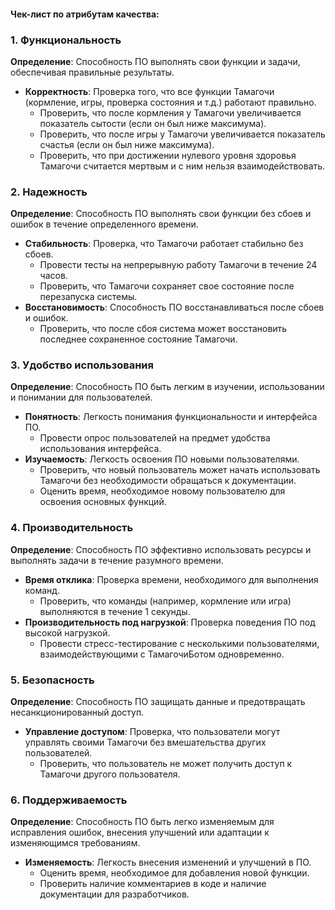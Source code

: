 #### Чек-лист по атрибутам качества:

### 1. Функциональность
**Определение**: Способность ПО выполнять свои функции и задачи, обеспечивая правильные результаты.
- **Корректность**: Проверка того, что все функции Тамагочи (кормление, игры, проверка состояния и т.д.) работают правильно.
  - Проверить, что после кормления у Тамагочи увеличивается показатель сытости (если он был ниже максимума).
  - Проверить, что после игры у Тамагочи увеличивается показатель счастья (если он был ниже максимума).
  - Проверить, что при достижении нулевого уровня здоровья Тамагочи считается мертвым и с ним нельзя взаимодействовать.

### 2. Надежность
**Определение**: Способность ПО выполнять свои функции без сбоев и ошибок в течение определенного времени.
- **Стабильность**: Проверка, что Тамагочи работает стабильно без сбоев.
  - Провести тесты на непрерывную работу Тамагочи в течение 24 часов.
  - Проверить, что Тамагочи сохраняет свое состояние после перезапуска системы.
- **Восстановимость**: Способность ПО восстанавливаться после сбоев и ошибок.
  - Проверить, что после сбоя система может восстановить последнее сохраненное состояние Тамагочи.

### 3. Удобство использования
**Определение**: Способность ПО быть легким в изучении, использовании и понимании для пользователей.
- **Понятность**: Легкость понимания функциональности и интерфейса ПО.
  - Провести опрос пользователей на предмет удобства использования интерфейса.
- **Изучаемость**: Легкость освоения ПО новыми пользователями.
  - Проверить, что новый пользователь может начать использовать Тамагочи без необходимости обращаться к документации.
  - Оценить время, необходимое новому пользователю для освоения основных функций.

### 4. Производительность
**Определение**: Способность ПО эффективно использовать ресурсы и выполнять задачи в течение разумного времени.
- **Время отклика**: Проверка времени, необходимого для выполнения команд.
  - Проверить, что команды (например, кормление или игра) выполняются в течение 1 секунды.
- **Производительность под нагрузкой**: Проверка поведения ПО под высокой нагрузкой.
  - Провести стресс-тестирование с несколькими пользователями, взаимодействующими с ТамагочиБотом одновременно.

### 5. Безопасность
**Определение**: Способность ПО защищать данные и предотвращать несанкционированный доступ.
- **Управление доступом**: Проверка, что пользователи могут управлять своими Тамагочи без вмешательства других пользователей.
  - Проверить, что пользователь не может получить доступ к Тамагочи другого пользователя.

### 6. Поддерживаемость
**Определение**: Способность ПО быть легко изменяемым для исправления ошибок, внесения улучшений или адаптации к изменяющимся требованиям.
- **Изменяемость**: Легкость внесения изменений и улучшений в ПО.
  - Оценить время, необходимое для добавления новой функции.
  - Проверить наличие комментариев в коде и наличие документации для разработчиков.
